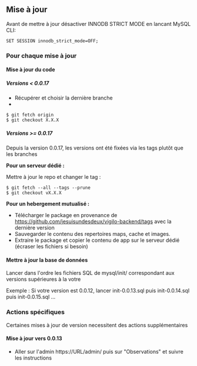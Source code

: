 ## Mise à jour
Avant de mettre à jour désactiver INNODB STRICT MODE en lancant MySQL CLI:

```
SET SESSION innodb_strict_mode=OFF;
```

### Pour chaque mise à jour

#### Mise à jour du code

##### Versions < 0.0.17

* Récupérer et choisir la dernière branche
* 
```
$ git fetch origin
$ git checkout X.X.X
```

##### Versions >= 0.0.17

Depuis la version 0.0.17, les versions ont été fixées via les tags plutôt que les branches

**Pour un serveur dédié :**

Mettre à jour le repo et changer le tag :

```
$ git fetch --all --tags --prune
$ git checkout vX.X.X
```

**Pour un hebergement mutualisé :**

* Télécharger le package en provenance de https://github.com/jesuisundesdeux/vigilo-backend/tags avec la dernière version
* Sauvegarder le contenu des repertoires maps, cache et images.
* Extraire le package et copier le contenu de app sur le serveur dédié (écraser les fichiers si besoin)


#### Mettre à jour la base de données

Lancer dans l'ordre les fichiers SQL de mysql/init/ correspondant aux versions supérieures à la votre 

Exemple : Si votre version est 0.0.12, lancer init-0.0.13.sql puis init-0.0.14.sql puis init-0.0.15.sql ...


### Actions spécifiques

Certaines mises à jour de version necessitent des actions supplémentaires 

#### Mise à jour vers 0.0.13

* Aller sur l'admin https://URL/admin/ puis sur "Observations" et suivre les instructions

